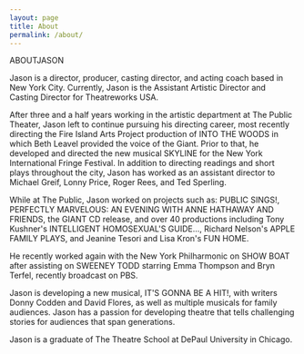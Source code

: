 ```yaml
---
layout: page
title: About
permalink: /about/
---
```


ABOUTJASON

Jason is a director, producer, casting director, and acting coach based in New York City. Currently, Jason is the Assistant Artistic Director and Casting Director for Theatreworks USA. 
 
After three and a half years working in the artistic department at The Public Theater, Jason left to continue pursuing his directing career, most recently directing the Fire Island Arts Project production of INTO THE WOODS in which Beth Leavel provided the voice of the Giant.  Prior to that, he developed and directed the new musical SKYLINE for the New York International Fringe Festival. In addition to directing readings and short plays throughout the city, Jason has worked as an assistant director to Michael Greif, Lonny Price, Roger Rees, and Ted Sperling.
 
While at The Public, Jason worked on projects such as: PUBLIC SINGS!, PERFECTLY MARVELOUS: AN EVENING WITH ANNE HATHAWAY AND FRIENDS, the GIANT CD release, and over 40 productions including Tony Kushner's INTELLIGENT HOMOSEXUAL'S GUIDE..., Richard Nelson's APPLE FAMILY PLAYS, and Jeanine Tesori and Lisa Kron's FUN HOME. 
 
He recently worked again with the New York Philharmonic on SHOW BOAT after assisting on SWEENEY TODD starring Emma Thompson and Bryn Terfel, recently broadcast on PBS.   
 
Jason is developing a new musical, IT'S GONNA BE A HIT!, with writers Donny Codden and David Flores, as well as multiple musicals for family audiences.  Jason has a passion for developing theatre that tells challenging stories for audiences that span generations. 
 
Jason is a graduate of The Theatre School at DePaul University in Chicago.
